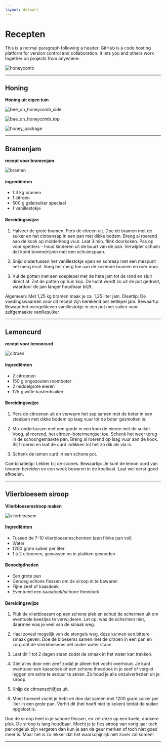 ```yaml
---
layout: default
---
```


# Recepten

This is a normal paragraph following a header. GitHub is a code hosting platform for version control and collaboration. It lets you and others work together on projects from anywhere.

![honeycomb](assets/images/honeycomb.jpg)

* * *

## Honing

**Honing uit eigen tuin**

![bee_on_honeycomb_side](assets/images/bee_on_honeycomb_side.jpg)

![bee_on_honeycomb_top](assets/images/bee_on_honeycomb_top.jpg)

![honey_package](assets/images/honey_package.jpg)

* * *

## Bramenjam

**recept voor bramenjam**

![bramen](assets/images/blackberries.jpg)

#### ingrediënten

* 1.3 kg bramen
* 1 citroen
* 500 g geleisuiker speciaal
* 1 vanillestokje

#### Bereidingswijze

1. Halveer de grote bramen. Pers de citroen uit. Doe de bramen met de suiker en het citroensap in een pan met dikke bodem. Breng al roerend aan de kook op middelhoog vuur. Laat 3 min. flink doorkoken. Pas op voor spetters – houd kinderen uit de buurt van de pan. Verwijder schuim dat komt bovendrijven met een schuimspaan.

2. Snijd ondertussen het vanillestokje open en schraap met een mespunt het merg eruit. Voeg het merg toe aan de kokende bramen en roer door.

3. Vul de potten met een soeplepel met de hete jam tot de rand en sluit direct af. Zet de potten op hun kop. De lucht wordt zo uit de pot gedrukt, waardoor de jam langer houdbaar blijft.

Algemeen: Met 1,25 kg bramen maak je ca. 1,25 liter jam.
Dieettip: De voedingswaarden voor dit recept zijn berekend per eetlepel jam.
Bewaartip: Bewaar het overgebleven vanillestokje in een pot met suiker voor zelfgemaakte vanillesuiker

* * *

## Lemoncurd

**recept voor lemoncurd**

![citroen](assets/images/lemon.jpg)

#### ingrediënten

* 2 citroenen
* 150 g ongezouten roomboter
* 2 middelgrote eieren
* 125 g witte basterdsuiker

#### Bereidingswijze

1. Pers de citroenen uit en verwarm het sap samen met de boter in een steelpan met dikke bodem op laag vuur tot de boter gesmolten is.

2. Mix ondertussen met een garde in een kom de eieren met de suiker. Voeg, al roerend, het citroen-botermengsel toe. Schenk het weer terug in de schoongemaakte pan. Breng al roerend op laag vuur aan de kook. Blijf roeren en laat de curd indikken tot het zo dik als vla is.

3. Schenk de lemon curd in een schone pot.

Combinatietip: Lekker bij de scones.
Bewaartip: Je kunt de lemon curd van tevoren bereiden en een week bewaren in de koelkast. Laat wel eerst goed afkoelen.

* * *

## Vlierbloesem siroop

**Vlierbloesemsiroop maken**

![vlierbloesem](assets/images/elderflower.png)

#### Ingrediënten

* Tussen de 7-10 vlierbloesemschermen (een flinke pan vol)
* Water
* 1200 gram suiker per liter
* 1 á 2 citroenen, gewassen en in plakken gesneden

#### Benodigdheden

* Een grote pan
* Genoeg schone flessen om de siroop in te bewaren
* Fijne zeef of kaasdoek
* Eventueel een kaasdoek/schone theedoek

#### Bereidingswijze

1. Pluk de vlierbloesem op een schone plek en schud de schermen uit om eventuele beestjes te verwijderen. Let op: was de schermen niet, daarmee was je veel van de smaak weg.

2. Haal zoveel mogelijk van de stengels weg, deze kunnen een bittere smaak geven. Doe de bloesems samen met de citroen in een pan en zorg dat de vlierbloesems nét onder water staan.

3. Laat dit 1 tot 2 dagen staan zodat de smaak in het water kan trekken.

4. Giet alles door een zeef zodat je alleen het vocht overhoud. Je kunt eventueel een kaasdoek of een schone theedoek in je zeef of vergiet leggen om extra te secuur te zeven. Zo houd je alle onzuiverheden uit je siroop.

5. Knijp de citroenschijfjes uit.

6. Meet hoeveel vocht je hebt en doe dat samen met 1200 gram suiker per liter in een grote pan. Verhit dit (het hoeft niet te koken) totdat de suiker opgelost is.

Doe de siroop heet in je schone flessen, en zet deze op een koele, donkere plek.
De siroop is lang houdbaar. Mocht je je fles siroop van vorig jaar toch per ongeluk zijn vergeten dan kun je aan de geur merken of toch niet goed meer is. Maar het is zo lekker dat het waarschijnlijk niet zover zal komen!

* * *
